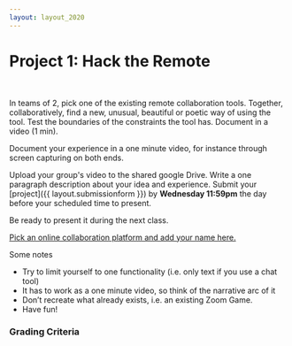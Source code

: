 ```yaml
---
layout: layout_2020
---
```


# Project 1: Hack the Remote
<br>

<!---
[Schedule / Sign-up Sheet](https://docs.google.com/spreadsheets/d/1TZk_ZS77JWXG2QIW0aoToBBthpK1EIJgyQVd7vsh1TU/edit?usp=sharing) 👈
-->

In teams of 2, pick one of the existing remote collaboration tools. Together, collaboratively, find a new, unusual, beautiful or poetic way of using the tool. Test the boundaries of the constraints the tool has. Document in a video (1 min).


Document your experience in a one minute video, for instance through screen capturing on both ends. 

Upload your group's video to the shared google Drive. Write a one paragraph description about your idea and experience. Submit your [project]({{ layout.submissionform }}) by **Wednesday 11:59pm** the day before your scheduled time to present.

Be ready to present it during the next class.


[Pick an online collaboration platform and add your name here.](https://docs.google.com/spreadsheets/d/1Lfr6328Ewf3uEwu3q9e_N4DK9OPmgIzKAgsyYVmWPUQ/edit#gid=0)

Some notes
- Try to limit yourself to one functionality (i.e. only text if you use a chat tool)
- It has to work as a one minute video, so think of the narrative arc of it
- Don’t recreate what already exists, i.e. an existing Zoom Game.
- Have fun!



### Grading Criteria
